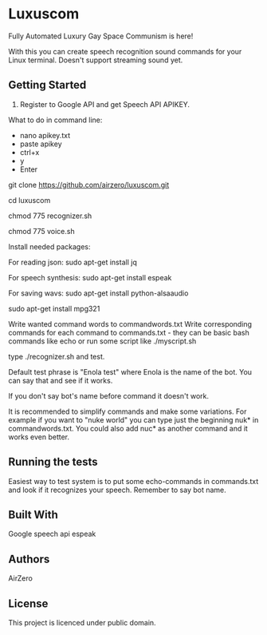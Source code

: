 # Luxuscom

Fully Automated Luxury Gay Space Communism is here!

With this you can create speech recognition sound commands for your Linux terminal. Doesn't support streaming sound yet.

## Getting Started

1. Register to Google API and get Speech API APIKEY.

What to do in command line:

- nano apikey.txt
- paste apikey
- ctrl+x
- y
- Enter

git clone https://github.com/airzero/luxuscom.git

cd luxuscom

chmod 775 recognizer.sh

chmod 775 voice.sh

Install needed packages:

For reading json:
sudo apt-get install jq

For speech synthesis:
sudo apt-get install espeak

For saving wavs:
sudo apt-get install python-alsaaudio

sudo apt-get install mpg321


Write wanted command words to commandwords.txt
Write corresponding commands for each command to commands.txt - they can be basic bash commands like echo
or run some script like ./myscript.sh

type ./recognizer.sh and test.

Default test phrase is "Enola test" where Enola is the name of the bot. You can say that and see if it works.

If you don't say bot's name before command it doesn't work.

It is recommended to simplify commands and make some variations. For example if you want to "nuke world"
you can type just the beginning nuk* in commandwords.txt. You could also add nuc* as another command and it works even better.


## Running the tests

Easiest way to test system is to put some echo-commands in commands.txt and look if it recognizes your speech.
Remember to say bot name.


## Built With

Google speech api
espeak


## Authors

AirZero

## License

This project is licenced under public domain.

